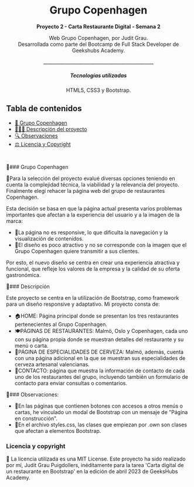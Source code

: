 <h1 align="center"> Grupo Copenhagen</h1>


__<p align="center">Proyecto 2 - Carta Restaurante Digital - Semana 2</p>__

<p align="center">Web Grupo Copenhagen, por Judit Grau.
<br>
Desarrollada como parte del Bootcamp de Full Stack Developer de Geekshubs Academy.</p>
<p align="center">_______________________________________________</p>


<h5 align="center"> Tecnologías utilizadas</h1>

<p align="center">HTML5, CSS3 y Bootstrap.

## Tabla de contenidos


- [🥗 Grupo Copenhagen](#Grupo-copenhagen)
- [👩🏻‍💻 Descripción del proyecto](#Descripción)
- [🔍 Observaciones](#Observaciones)
- [⚖️ Licencia y Copyright](#licencia-y-copyright)
<br>


🔸### Grupo Copenhagen 

🤔Para la selección del proyecto evalué diversas opciones teniendo en cuenta la complejidad técnica, la viabilidad y la relevancia del proyecto. Finalmente elegí rehacer la página web del grupo de restaurantes Copenhagen.

Esta decisión se basa en que la página actual presenta varios problemas importantes que afectan a la experiencia del usuario y a la imagen de la marca: 
- 📲La página no es responsive, lo que dificulta la navegación y la visualización de contenidos. 
- 🍃El diseño es poco atractivo y no se corresponde con la imagen que el Grupo Copenhagen quiere transmitir a sus clientes.

Por esto, el nuevo diseño se centra en crear una experiencia atractiva y funcional, que refleje los valores de la empresa y la calidad de su oferta gastronómica. 


🔸### Descripción

Este proyecto se centra en la utilización de Bootstrap, como framework para un diseño responsive y adaptativo.
Mi proyecto consta de:

- 🏠HOME: Página principal donde se presentan los tres restaurantes pertenecientes al Grupo Copenhagen.
- 🍽️PÁGINAS DE RESTAURANTES: Malmö, Oslo y Copenhagen, cada uno con su página propia donde se muestran detalles del restaurante y su menú o carta.
- 🍻PÁGINA DE ESPECIALIDADES DE CERVEZA: Malmö, además, cuenta con una página adicional en la que se muestran sus especialidades de cerveza artesanal valencianas.
- 📍CONTACTO: página que muestra la información de contacto de cada uno de los restaurantes del grupo, incluyendo también un formulario de contacto para enviar consultas o comentarios.


🔸### Observaciones: 

- 🚧En las páginas que contienen botones con accesos a otros menús o cartas, he vinculado un modal de Bootstrap con un mensaje de "Página en construcción".
- 🎨En el archivo styles.css, las clases que empiezan por .own son clases que afectan a elementos Bootstrap.


### Licencia y copyright
📝 La licencia utilizada es una MIT License.
Este proyecto ha sido realizado por mí, Judit Grau Puigdollers, inéditamente para la tarea 'Carta digital de un restaurante en Bootstrap' en la edición de abril 2023 de GeeksHubs Academy.
